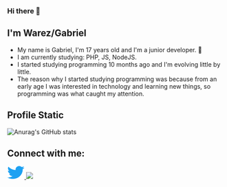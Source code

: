 ### Hi there 👏
## I'm Warez/Gabriel
- My name is Gabriel, I'm 17 years old and I'm a junior developer. 🌛
- I am currently studying: PHP, JS, NodeJS.
- I started studying programming 10 months ago and I'm evolving little by little.
- The reason why I started studying programming was because from an early age I was interested in technology and learning new things, so programming was what caught my attention.
## Profile Static
![Anurag's GitHub stats](https://github-readme-stats.vercel.app/api?username=TheWarez&show_icons=true&theme=tokyonight)
## Connect with me:
<a href="https://twitter.com/WarezThe">
  <img height="30" width="40" src="https://raw.githubusercontent.com/devicons/devicon/master/icons/twitter/twitter-original.svg">
</a>

<a href="https://www.linkedin.com/in/gabriel-izidorio-86b903206/">
  <img src="https://cdn.jsdelivr.net/gh/devicons/devicon@v2.10.1/devicon.min.css">
 </a>

